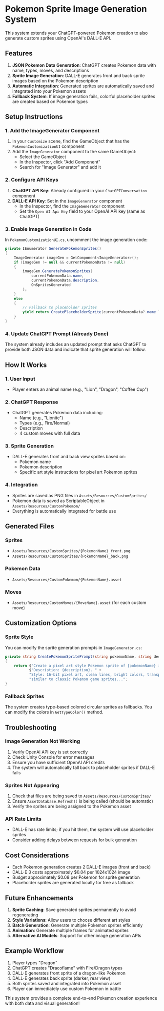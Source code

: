 # Pokemon Sprite Image Generation System

This system extends your ChatGPT-powered Pokemon creation to also generate custom sprites using OpenAI's DALL-E API.

## Features

1. **JSON Pokemon Data Generation**: ChatGPT creates Pokemon data with name, types, moves, and descriptions
2. **Sprite Image Generation**: DALL-E generates front and back sprite images based on the Pokemon description
3. **Automatic Integration**: Generated sprites are automatically saved and integrated into your Pokemon assets
4. **Fallback System**: If image generation fails, colorful placeholder sprites are created based on Pokemon types

## Setup Instructions

### 1. Add the ImageGenerator Component

1. In your `Customize` scene, find the GameObject that has the `PokemonCustomizationUI` component
2. Add the `ImageGenerator` component to the same GameObject:
   - Select the GameObject
   - In the Inspector, click "Add Component"
   - Search for "Image Generator" and add it

### 2. Configure API Keys

1. **ChatGPT API Key**: Already configured in your `ChatGPTConversation` component
2. **DALL-E API Key**: Set in the `ImageGenerator` component
   - In the Inspector, find the `ImageGenerator` component
   - Set the `Open AI Api Key` field to your OpenAI API key (same as ChatGPT)

### 3. Enable Image Generation in Code

In `PokemonCustomizationUI.cs`, uncomment the image generation code:

```csharp
private IEnumerator GeneratePokemonSprites()
{
    ImageGenerator imageGen = GetComponent<ImageGenerator>();
    if (imageGen != null && currentPokemonData != null)
    {
        imageGen.GeneratePokemonSprites(
            currentPokemonData.name, 
            currentPokemonData.description, 
            OnSpritesGenerated
        );
    }
    else
    {
        // Fallback to placeholder sprites
        yield return CreatePlaceholderSprite(currentPokemonData?.name ?? "UnknownPokemon");
    }
}
```

### 4. Update ChatGPT Prompt (Already Done)

The system already includes an updated prompt that asks ChatGPT to provide both JSON data and indicate that sprite generation will follow.

## How It Works

### 1. User Input
- Player enters an animal name (e.g., "Lion", "Dragon", "Coffee Cup")

### 2. ChatGPT Response
- ChatGPT generates Pokemon data including:
  - Name (e.g., "Lionite")
  - Types (e.g., Fire/Normal)
  - Description
  - 4 custom moves with full data

### 3. Sprite Generation
- DALL-E generates front and back view sprites based on:
  - Pokemon name
  - Pokemon description
  - Specific art style instructions for pixel art Pokemon sprites

### 4. Integration
- Sprites are saved as PNG files in `Assets/Resources/CustomSprites/`
- Pokemon data is saved as ScriptableObject in `Assets/Resources/CustomPokemon/`
- Everything is automatically integrated for battle use

## Generated Files

### Sprites
- `Assets/Resources/CustomSprites/{PokemonName}_front.png`
- `Assets/Resources/CustomSprites/{PokemonName}_back.png`

### Pokemon Data
- `Assets/Resources/CustomPokemon/{PokemonName}.asset`

### Moves
- `Assets/Resources/CustomMoves/{MoveName}.asset` (for each custom move)

## Customization Options

### Sprite Style
You can modify the sprite generation prompts in `ImageGenerator.cs`:

```csharp
private string CreatePokemonSpritePrompt(string pokemonName, string description, string viewType)
{
    return $"Create a pixel art style Pokemon sprite of {pokemonName} in {viewType}. " +
           $"Description: {description}. " +
           "Style: 16-bit pixel art, clean lines, bright colors, transparent background, " +
           "similar to classic Pokemon game sprites...";
}
```

### Fallback Sprites
The system creates type-based colored circular sprites as fallbacks. You can modify the colors in `GetTypeColor()` method.

## Troubleshooting

### Image Generation Not Working
1. Verify OpenAI API key is set correctly
2. Check Unity Console for error messages
3. Ensure you have sufficient OpenAI API credits
4. The system will automatically fall back to placeholder sprites if DALL-E fails

### Sprites Not Appearing
1. Check that files are being saved to `Assets/Resources/CustomSprites/`
2. Ensure `AssetDatabase.Refresh()` is being called (should be automatic)
3. Verify the sprites are being assigned to the Pokemon asset

### API Rate Limits
- DALL-E has rate limits; if you hit them, the system will use placeholder sprites
- Consider adding delays between requests for bulk generation

## Cost Considerations

- Each Pokemon generation creates 2 DALL-E images (front and back)
- DALL-E 3 costs approximately $0.04 per 1024x1024 image
- Budget approximately $0.08 per Pokemon for sprite generation
- Placeholder sprites are generated locally for free as fallback

## Future Enhancements

1. **Sprite Caching**: Save generated sprites permanently to avoid regenerating
2. **Style Variations**: Allow users to choose different art styles
3. **Batch Generation**: Generate multiple Pokemon sprites efficiently
4. **Animation**: Generate multiple frames for animated sprites
5. **Alternative AI Models**: Support for other image generation APIs

## Example Workflow

1. Player types "Dragon"
2. ChatGPT creates "Dracoflame" with Fire/Dragon types
3. DALL-E generates front sprite of a dragon-like Pokemon
4. DALL-E generates back sprite (darker, rear view)
5. Both sprites saved and integrated into Pokemon asset
6. Player can immediately use custom Pokemon in battle

This system provides a complete end-to-end Pokemon creation experience with both data and visual generation! 